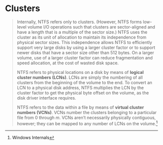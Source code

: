 # Clusters
> Internally, NTFS refers only to clusters. (However, NTFS forms low-level volume I/O operations such that clusters are sector-aligned and have a length that is a multiple of the sector size.) NTFS uses the cluster as its unit of allocation to maintain its independence from physical sector sizes. This independence allows NTFS to efficiently support very large disks by using a larger cluster factor or to support newer disks that have a sector size other than 512 bytes. On a larger volume, use of a larger cluster factor can reduce fragmentation and speed allocation, at the cost of wasted disk space.
> 
> NTFS refers to physical locations on a disk by means of **logical cluster numbers (LCNs)**. LCNs are simply the numbering of all clusters from the beginning of the volume to the end. To convert an LCN to a physical disk address, NTFS multiplies the LCN by the cluster factor to get the physical byte offset on the volume, as the disk driver interface requires.
> 
> NTFS refers to the data within a file by means of **virtual cluster numbers (VCNs)**. VCNs number the clusters belonging to a particular file from $0$ through $m$. VCNs aren’t necessarily physically contiguous, however; they can be mapped to any number of LCNs on the volume.[^winter]


[^winter]: Windows Internals